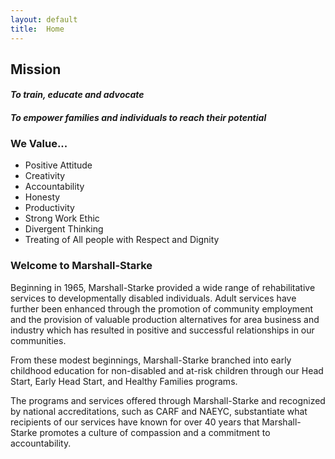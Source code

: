 ```yaml
---
layout: default
title:  Home
---
```

## Mission
<div class="panel">
  <h4 class="subheader"><em>To train, educate and advocate</em></h4> 
  <h4 class="subheader"><em>To empower families and individuals to reach their potential</em></h4> 
</div>

### We Value...
*  Positive Attitude
*  Creativity
*  Accountability
*  Honesty
*  Productivity
*  Strong Work Ethic
*  Divergent Thinking
*  Treating of All people with Respect and Dignity

### Welcome to Marshall-Starke
Beginning in 1965, Marshall-Starke provided a wide range of rehabilitative services to developmentally disabled individuals. Adult services have further been enhanced through the promotion of community employment and the provision of valuable production alternatives for area business and industry which has resulted in positive and successful relationships in our communities.

From these modest beginnings, Marshall-Starke branched into early childhood education for non-disabled and at-risk children through our Head Start, Early Head Start, and Healthy Families programs.

The programs and services offered through Marshall-Starke and recognized by national accreditations, such as CARF and NAEYC, substantiate what recipients of our services have known for over 40 years that Marshall-Starke promotes a culture of compassion and a commitment to accountability.
